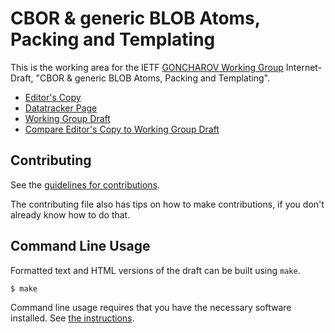 <!-- regenerate: on (set to off if you edit this file) -->

# CBOR &amp; generic BLOB Atoms, Packing and Templating

This is the working area for the IETF [GONCHAROV Working Group](https://datatracker.ietf.org/group/goncharov/documents/) Internet-Draft, "CBOR &amp; generic BLOB Atoms, Packing and Templating".

* [Editor's Copy](https://nuclight.github.io/cbor-spec-cbapt/#go.draft-ietf-goncharov-cbapt.html)
* [Datatracker Page](https://datatracker.ietf.org/doc/draft-ietf-goncharov-cbapt)
* [Working Group Draft](https://datatracker.ietf.org/doc/html/draft-ietf-goncharov-cbapt)
* [Compare Editor's Copy to Working Group Draft](https://nuclight.github.io/cbor-spec-cbapt/#go.draft-ietf-goncharov-cbapt.diff)


## Contributing

See the
[guidelines for contributions](https://github.com/nuclight/cbor-spec-cbapt/blob/main/CONTRIBUTING.md).

The contributing file also has tips on how to make contributions, if you
don't already know how to do that.

## Command Line Usage

Formatted text and HTML versions of the draft can be built using `make`.

```sh
$ make
```

Command line usage requires that you have the necessary software installed.  See
[the instructions](https://github.com/martinthomson/i-d-template/blob/main/doc/SETUP.md).

